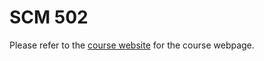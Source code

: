 # SCM 502

Please refer to the [course website](harish-guda.github.io/scm-502) for the course webpage. 
